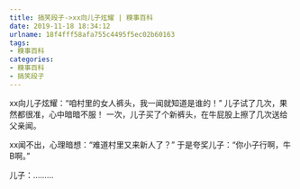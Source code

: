 ```yaml
---
title: 搞笑段子->xx向儿子炫耀 | 糗事百科
date: 2019-11-18 18:34:12
urlname: 18f4fff58afa755c4495f5ec02b60163
tags: 
- 糗事百科
categories:
- 糗事百科
- 搞笑段子
---
```

xx向儿子炫耀：“咱村里的女人裤头，我一闻就知道是谁的！” 儿子试了几次，果然都很准，心中暗暗不服！ 一次，儿子买了个新裤头，在牛屁股上擦了几次送给父亲闻。

xx闻不出，心理暗想：“难道村里又来新人了？” 于是夸奖儿子：“你小子行啊，牛B啊。”

儿子：………


